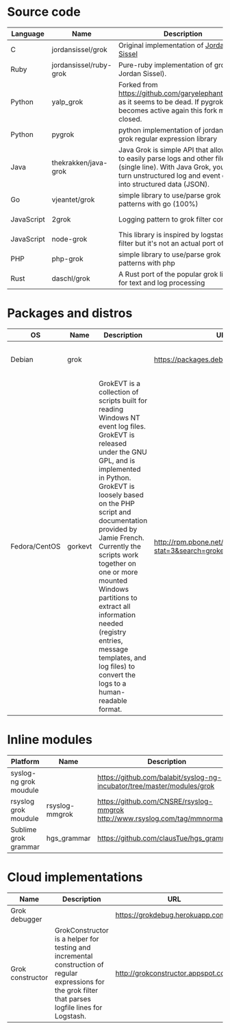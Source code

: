 # Source code

| Language   | Name                | Description                            | URL                                    |
|------------|---------------------|----------------------------------------|----------------------------------------|
| C | jordansissel/grok |Original implementation of [Jordan Sissel](http://www.semicomplete.com/about/)|https://github.com/jordansissel/grok https://code.google.com/archive/p/semicomplete/wikis/Grok.wiki|
|Ruby| jordansissel/ruby-grok |Pure-ruby implementation of grok (also Jordan Sissel). | https://github.com/jordansissel/ruby-grok|
|Python      | yalp_grok | Forked from https://github.com/garyelephant/pygrok as it seems to be dead. If pygrok becomes active again this fork may be closed. |https://pypi.python.org/pypi/yalp_grok|
|Python      | pygrok|python implementation of jordansissel's grok regular expression library    |https://github.com/garyelephant/pygrok|
|Java |thekrakken/java-grok|Java Grok is simple API that allows you to easily parse logs and other files (single line). With Java Grok, you can turn unstructured log and event data into structured data (JSON).|http://grok.nflabs.com/ http://grok.nflabs.com/|
|Go|vjeantet/grok|simple library to use/parse grok patterns with go (100%)|https://github.com/vjeantet/grok|
|JavaScript|2grok|Logging pattern to grok filter converter|https://www.npmjs.com/package/2grok https://github.com/2grok/2grok|
|JavaScript|node-grok|This library is inspired by logstash grok filter but it's not an actual port of it. |https://github.com/Beh01der/node-grok https://memz.co/parsing-log-files-node-js-regex-grok/|
|PHP|php-grok|simple library to use/parse grok patterns with php|https://github.com/kos4live/php-grok|
|Rust|daschl/grok|A Rust port of the popular grok library for text and log processing|https://github.com/daschl/grok|

# Packages and distros

| OS      | Name                | Description                            | URL                                    | Maintainer |
|---------|---------------------|----------------------------------------|----------------------------------------|------------|
| Debian  | grok|     | https://packages.debian.org/sid/main/grok | [Stig Sandbeck Mathisen ](mailto:ssm@debian.org) [(KK page)](https://qa.debian.org/developer.php?login=ssm%40debian.org) |
|Fedora/CentOS| gorkevt|GrokEVT is a collection of scripts built for reading Windows NT event log files. GrokEVT is released under the GNU GPL, and is implemented in Python. GrokEVT is loosely based on the PHP script and documentation provided by Jamie French. Currently the scripts work together on one or more mounted Windows partitions to extract all information needed (registry entries, message templates, and log files) to convert the logs to a human-readable format. |http://rpm.pbone.net/index.php3?stat=3&search=grokevt&srodzaj=3|[Lawrence R_ Rogers (lrr_cert_org)](http://rpm.pbone.net/index.php3/stat/15/pakman/7781/com/Lawrence%20R_%20Rogers%20(lrr_cert_org).html)|

# Inline modules

| Platform      | Name                | Description                            | URL                                    | Maintainer |
|---------|---------------------|----------------------------------------|----------------------------------------|------------|
|syslog-ng grok moudule||https://github.com/balabit/syslog-ng-incubator/tree/master/modules/grok|||
|rsyslog grok moudule|rsyslog-mmgrok|https://github.com/CNSRE/rsyslog-mmgrok http://www.rsyslog.com/tag/mmnormalize/||
|Sublime grok grammar|hgs_grammar|https://github.com/clausTue/hgs_grammar/||

# Cloud implementations

| Name                | Description                            | URL                                    |
|---------------------|----------------------------------------|----------------------------------------|
|Grok debugger||https://grokdebug.herokuapp.com/|
|Grok constructor|GrokConstructor is a helper for testing and incremental construction of regular expressions for the grok filter that parses logfile lines for Logstash.|http://grokconstructor.appspot.com/|

